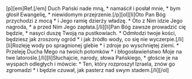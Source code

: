 [p][em]Ref.[/em] Duch Pański nade mną, * namaścił i posłał mnie, * bym głosił Ewangelię, * niewidomym przejrzenie.[/p][ol][li]Oto Pan Bóg przychodzi z mocą * i Jego ramię dzierży władzę. * Oto z Nim idzie Jego nagroda, * a przed Nim Jego zapłata.[/li][li]Pan Bóg zawsze prowadzić cię będzie, * nasyci duszę Twoją na pustkowiach. * Odmłodzi twoje kości, będziesz jak zroszony ogród * i jak źródło wody, co się nie wyczerpie.[/li][li]Rozleję wody po spragnionej glebie * i zdroje po wyschniętej ziemi. * Przeleję Ducha Mego na twoich potomków * i błogosławieństwo Moje na twe latorośle.[/li][li]Słuchajcie, narody, słowa Pańskiego, * głoście je na wyspach odległych i mówcie: * Ten, który rozproszył Izraela, znów go zgromadzi * i będzie czuwał, jak pasterz nad swym stadem.[/li][/ol]